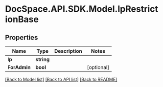 # DocSpace.API.SDK.Model.IpRestrictionBase

## Properties

Name | Type | Description | Notes
------------ | ------------- | ------------- | -------------
**Ip** | **string** |  | 
**ForAdmin** | **bool** |  | [optional] 

[[Back to Model list]](../README.md#documentation-for-models) [[Back to API list]](../README.md#documentation-for-api-endpoints) [[Back to README]](../README.md)


